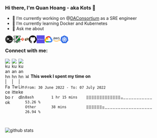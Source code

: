 ### Hi there, I'm Quan Hoang - aka Kots 👋

- 🔭 I’m currently working on @[DAConsortium][company] as a SRE engineer
- 🌱 I’m currently learning Docker and Kubernetes
- 💬 Ask me about
<img align="left" alt="Terminal" width="26px" src="https://raw.githubusercontent.com/github/explore/main/topics/terminal/terminal.png" />
<img align="left" alt="Vim" width="26px" src="https://raw.githubusercontent.com/github/explore/main/topics/vim/vim.png" />
<img align="left" alt="Git" width="26px" src="https://raw.githubusercontent.com/github/explore/main/topics/git/git.png" />
<img align="left" alt="GitHub" width="26px" src="https://raw.githubusercontent.com/github/explore/main/topics/github/github.png" />
<img align="left" alt="Terraform" width="26px" src="https://raw.githubusercontent.com/github/explore/main/topics/terraform/terraform.png" />
<img align="left" alt="Google Cloud Platform" width="26px" src="https://raw.githubusercontent.com/github/explore/main/topics/google-cloud/google-cloud.png" />
<img align="left" alt="Amazon Web Services" width="26px" src="https://raw.githubusercontent.com/github/explore/main/topics/aws/aws.png" />
<img align="left" alt="Kubernetes" width="26px" src="https://raw.githubusercontent.com/github/explore/main/topics/kubernetes/kubernetes.png" />

<br />

### Connect with me:

[<img align="left" alt="kuanhn | Facebook" width="22px" src="https://cdn.jsdelivr.net/npm/simple-icons@v3/icons/facebook.svg" />][facebook][<img align="left" alt="kuanhn | Twitter" width="22px" src="https://cdn.jsdelivr.net/npm/simple-icons@v3/icons/twitter.svg" />][twitter][<img align="left" alt="kuanhn | LinkedIn" width="22px" src="https://cdn.jsdelivr.net/npm/simple-icons@v3/icons/linkedin.svg" />][linkedin]

<br />
<br />

📊 **This week I spent my time on**
<!--START_SECTION:waka-->

```text
From: 30 June 2022 - To: 07 July 2022

Bash        1 hr 15 mins    ⣿⣿⣿⣿⣿⣿⣿⣿⣿⣿⣿⣿⣿⣤⣀⣀⣀⣀⣀⣀⣀⣀⣀⣀⣀   53.26 %
Other       38 mins         ⣿⣿⣿⣿⣿⣿⣶⣀⣀⣀⣀⣀⣀⣀⣀⣀⣀⣀⣀⣀⣀⣀⣀⣀⣀   26.94 %
```

<!--END_SECTION:waka-->

<br />

![github stats]


[facebook]: https://www.facebook.com/iamkots/
[twitter]: https://twitter.com/quannhathoang
[linkedin]: https://www.linkedin.com/in/quanhoangnhat/
[github stats]: https://github-readme-stats.vercel.app/api?username=kuanhn&count_private=true&show_icons=true&hide=stars
[company]: https://github.com/DAConsortium

